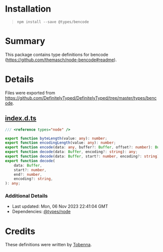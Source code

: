 # Installation
> `npm install --save @types/bencode`

# Summary
This package contains type definitions for bencode (https://github.com/themasch/node-bencode#readme).

# Details
Files were exported from https://github.com/DefinitelyTyped/DefinitelyTyped/tree/master/types/bencode.
## [index.d.ts](https://github.com/DefinitelyTyped/DefinitelyTyped/tree/master/types/bencode/index.d.ts)
````ts
/// <reference types="node" />

export function byteLength(value: any): number;
export function encodingLength(value: any): number;
export function encode(data: any, buffer?: Buffer, offset?: number): Buffer;
export function decode(data: Buffer, encoding?: string): any;
export function decode(data: Buffer, start?: number, encoding?: string): any;
export function decode(
    data: Buffer,
    start?: number,
    end?: number,
    encoding?: string,
): any;

````

### Additional Details
 * Last updated: Mon, 06 Nov 2023 22:41:04 GMT
 * Dependencies: [@types/node](https://npmjs.com/package/@types/node)

# Credits
These definitions were written by [Tobenna](https://github.com/tobenna).
